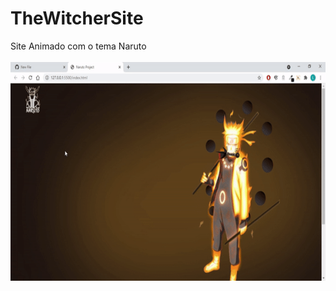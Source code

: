 # TheWitcherSite
 Site Animado com o tema Naruto
<br>
<br>
<img src="https://github.com/LeandroKrygoskii/narutoProject/blob/main/gifnaruto.gif" width="550" height="350"/>
